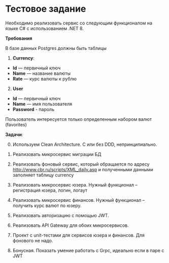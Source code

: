 # Тестовое задание

Необходимо реализовать сервис со следующим функционалом на языке C# с использованием .NET 8.

**Требования**

В базе данных Postgres должны быть таблицы

1) **Currency**:
- **Id** — первичный ключ
- **Name** — название валюты
- **Rate** — курс валюты к рублю

2) **User**
- **Id** — первичный ключ
- **Name** — имя пользователя
- **Password** - пароль

Пользователь интересуется только определенным набором валют (favorites)

**Задачи**:

0)	Используем Clean Architecture. С или без DDD, непринципиально.

1)	Реализовать микросервис миграции БД

2)	Реализовать фоновый сервис, который обращается по адресу http://www.cbr.ru/scripts/XML_daily.asp  и полученными данными заполняет таблицу currency

3)	Реализовать микросервис юзера. Нужный функционал – регистрация юзера, логин, логаут

4)	Реализовать микросервис финансов. Нужный функционал – получить курс валют по юзеру.

5)	Реализовать авторизацию с помощью JWT.

6)	Реализовать API Gateway для обоих микросервисов.

7)	Проект с unit-тестами для сервисов юзера и финансов. Для фонового не надо.

8)	Бонусная. Показать умение работать с Grpc, идеально если в паре с JWT
